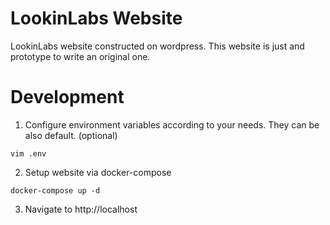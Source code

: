 # LookinLabs Website

LookinLabs website constructed on wordpress. This website is just and prototype to write an original one.

# Development

1. Configure environment variables according to your needs. They can be also default. (optional)

```
vim .env
```

2. Setup website via docker-compose

```
docker-compose up -d
```

3. Navigate to http://localhost